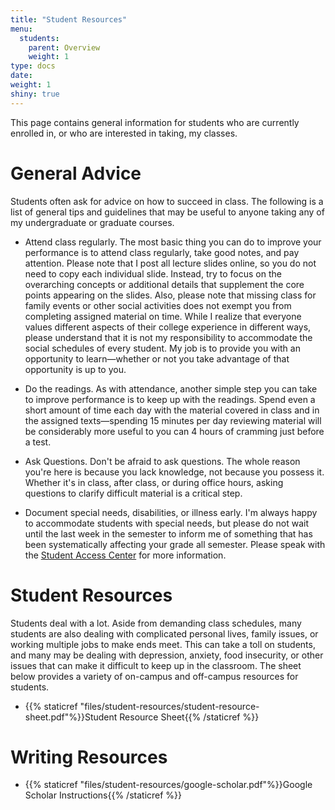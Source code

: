 ```yaml
---
title: "Student Resources"
menu:
  students:
    parent: Overview
    weight: 1
type: docs
date: 
weight: 1
shiny: true
---
```



This page contains general information for students who are currently enrolled in, or who are interested in taking, my classes. 

# General Advice

Students often ask for advice on how to succeed in class. The following is a list of general tips and guidelines that may be useful to anyone taking any of my undergraduate or graduate courses.

  - Attend class regularly. The most basic thing you can do to improve your performance is to attend class regularly, take good notes, and pay attention. Please note that I post all lecture slides online, so you do not need to copy each individual slide. Instead, try to focus on the overarching concepts or additional details that supplement the core points appearing on the slides. Also, please note that missing class for family events or other social activities does not exempt you from completing assigned material on time. While I realize that everyone values different aspects of their college experience in different ways, please understand that it is not my responsibility to accommodate the social schedules of every student. My job is to provide you with an opportunity to learn—whether or not you take advantage of that opportunity is up to you.

  - Do the readings. As with attendance, another simple step you can take to improve performance is to keep up with the readings. Spend even a short amount of time each day with the material covered in class and in the assigned texts—spending 15 minutes per day reviewing material will be considerably more useful to you can 4 hours of cramming just before a test.
 
  - Ask Questions. Don't be afraid to ask questions. The whole reason you're here is because you lack knowledge, not because you possess it. Whether it's in class, after class, or during office hours, asking questions to clarify difficult material is a critical step.
  
  - Document special needs, disabilities, or illness early. I'm always happy to accommodate students with special needs, but please do not wait until the last week in the semester to inform me of something that has been systematically affecting your grade all semester. Please speak with the [Student Access Center](https://www.k-state.edu/accesscenter/) for more information.
  

# Student Resources

Students deal with a lot. Aside from demanding class schedules, many students are also dealing with complicated personal lives, family issues, or working multiple jobs to make ends meet. This can take a toll on students, and many may be dealing with depression, anxiety, food insecurity, or other issues that can make it difficult to keep up in the classroom. The sheet below provides a variety of on-campus and off-campus resources for students.

  - {{% staticref "files/student-resources/student-resource-sheet.pdf"%}}Student Resource Sheet{{% /staticref %}}

  
# Writing Resources

  - {{% staticref "files/student-resources/google-scholar.pdf"%}}Google Scholar Instructions{{% /staticref %}}
  
